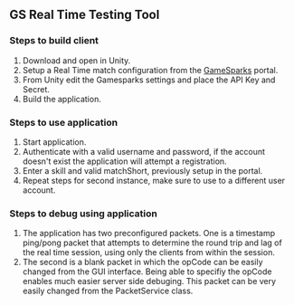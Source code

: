 ## GS Real Time Testing Tool ##

### Steps to build client ###
1. Download and open in Unity.
2. Setup a Real Time match configuration from the [GameSparks](https://portal2.gamesparks.net/) portal.
3. From Unity edit the Gamesparks settings and place the API Key and Secret.
4. Build the application.

### Steps to use application ###
1. Start application.
2. Authenticate with a valid username and password, if the account doesn't exist the application will attempt a registration.
3. Enter a skill and valid matchShort, previously setup in the portal.
4. Repeat steps for second instance, make sure to use to a different user account.

### Steps to debug using application ###
1. The application has two preconfigured packets. One is a timestamp ping/pong packet that attempts to determine the round trip and lag of the real time session, using only the clients from within the session.
2. The second is a blank packet in which the opCode can be easily changed from the GUI interface. Being able to specifiy the opCode enables much easier server side debuging. This packet can be very easily changed from the PacketService class.